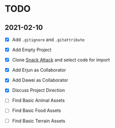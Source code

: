 



# TODO



## 2021-02-10
- [x] Add `.gitignore` and `.gitattribute`
- [x] Add Empty Project
- [x] Clone [Snack Attack](https://github.com/peter201943/Snack-Attack) and select code for import
- [x] Add Erjun as Collaborator
- [x] Add Dawei as Collaborator
- [x] Discuss Project Direction
- [ ] Find Basic Animal Assets
- [ ] Find Basic Food Assets
- [ ] Find Basic Terrain Assets







